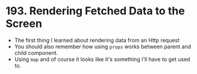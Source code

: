 # 193. Rendering Fetched Data to the Screen
- The first thing I learned about rendering data from an Http request
- You should also remember how using `props` works between parent and child component.
- Using `map` and of course it looks like it's something I'll have to get used to. 